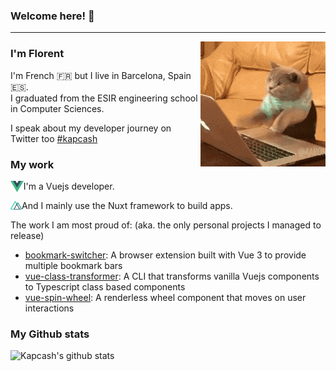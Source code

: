 ### Welcome here! 👋

---
<img align="right" alt="GIF" src="./iareprogrammer.gif">

### I'm Florent

I'm French 🇫🇷 but I live in Barcelona, Spain 🇪🇸.  
I graduated from the ESIR engineering school in Computer Sciences.

I speak about my developer journey on Twitter too [#kapcash](https://twitter.com/Kapcash)

### My work

<p>
<img style="float: left;" height="18px" alt="vuejs" src="./vuejs.png">
I'm a Vuejs developer.
</p>

<p>
<img style="float: left;" height="18px" alt="nuxtjs" src="./nuxt.png">
And I mainly use the Nuxt framework to build apps.
</p>

The work I am most proud of: (aka. the only personal projects I managed to release)
* [bookmark-switcher](https://github.com/Kapcash/bookmark-switcher): A browser extension built with Vue 3 to provide multiple bookmark bars
* [vue-class-transformer](https://github.com/Kapcash/vue-class-transformer): A CLI that transforms vanilla Vuejs components to Typescript class based components
* [vue-spin-wheel](https://github.com/Kapcash/vue-spin-wheel): A renderless wheel component that moves on user interactions

### My Github stats

![Kapcash's github stats](https://github-readme-stats.vercel.app/api?username=Kapcash&show_icons=true&theme=dark)

